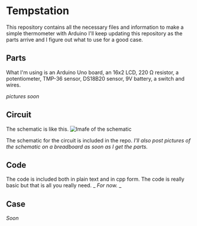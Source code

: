 # Tempstation

This repository contains all the necessary files and information to make a simple thermometer with Arduino
I'll keep updating this repository as the parts arrive and I figure out what to use for a good case.

## Parts

What I'm using is an Arduino Uno board, an 16x2 LCD, 220 Ω resistor, a potentiometer, TMP-36 sensor, DS18B20 sensor, 9V battery, a switch and wires.

*pictures soon*

## Circuit

The schematic is like this. 
![Imafe of the schematic](https://i.imgur.com/bxLvRt8.jpg)

The schematic for the circuit is included in the repo. 
_I'll also post pictures of the schematic on a breadboard as soon as I get the parts._

## Code

The code is included both in plain text and in cpp form. The code is really basic but that is all you really need. _ _For now._ _

## Case

_Soon_